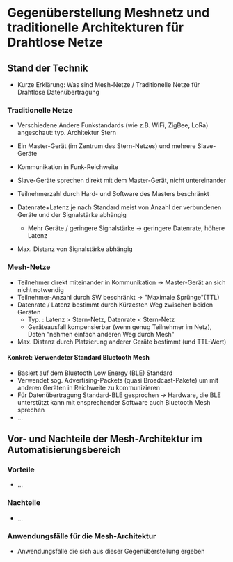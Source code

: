 # Gegenüberstellung Meshnetz und traditionelle Architekturen für Drahtlose Netze

## Stand der Technik
 - Kurze Erklärung: Was sind Mesh-Netze / Traditionelle Netze für Drahtlose Datenübertragung

### Traditionelle Netze
 - Verschiedene Andere Funkstandards (wie z.B. WiFi, ZigBee, LoRa) angeschaut: typ. Architektur Stern
 - Ein Master-Gerät (im Zentrum des Stern-Netzes) und mehrere Slave-Geräte
 - Kommunikation in Funk-Reichweite
 - Slave-Geräte sprechen direkt mit dem Master-Gerät, nicht untereinander

 - Teilnehmerzahl durch Hard- und Software des Masters beschränkt
 - Datenrate+Latenz je nach Standard meist von Anzahl der verbundenen Geräte und der Signalstärke abhängig
    - Mehr Geräte / geringere Signalstärke -> geringere Datenrate, höhere Latenz
 - Max. Distanz von Signalstärke abhängig

### Mesh-Netze
 - Teilnehmer direkt miteinander in Kommunikation -> Master-Gerät an sich nicht notwendig
 - Teilnehmer-Anzahl durch SW beschränkt -> "Maximale Sprünge"(TTL) 
 - Datenrate / Latenz bestimmt durch Kürzesten Weg zwischen beiden Geräten
    - Typ. : Latenz > Stern-Netz, Datenrate < Stern-Netz
    - Geräteausfall kompensierbar (wenn genug Teilnehmer im Netz), Daten "nehmen einfach anderen Weg durch Mesh"
 - Max. Distanz durch Platzierung anderer Geräte bestimmt (und TTL-Wert)

#### Konkret: Verwendeter Standard Bluetooth Mesh
 - Basiert auf dem Bluetooth Low Energy (BLE) Standard
 - Verwendet sog. Advertising-Packets (quasi Broadcast-Pakete) um mit anderen Geräten in Reichweite zu kommunizieren
 - Für Datenübertragung Standard-BLE gesprochen -> Hardware, die BLE unterstützt kann mit ensprechender Software auch Bluetooth Mesh sprechen
 - ...


## Vor- und Nachteile der Mesh-Architektur im Automatisierungsbereich

### Vorteile
 - ...

### Nachteile
 - ...

### Anwendungsfälle für die Mesh-Architektur
 - Anwendungsfälle die sich aus dieser Gegenüberstellung ergeben

